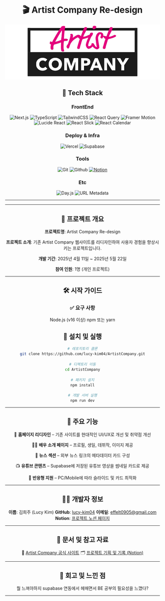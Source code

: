 <div align="center">

# 🎬 Artist Company Re-design

<img 
  src="https://raw.githubusercontent.com/lucy-kim04/ArtistCompany/develop/public/images/logo-crop.png"  />

## 🔧 Tech Stack

### FrontEnd

![Next.js](https://img.shields.io/badge/Next.js-000000?style=for-the-badge&logo=next.js&logoColor=white)
![TypeScript](https://img.shields.io/badge/TypeScript-3178C6?style=for-the-badge&logo=typescript&logoColor=white)
![TailwindCSS](https://img.shields.io/badge/Tailwind_CSS-06B6D4?style=for-the-badge&logo=tailwind-css&logoColor=white)
![React Query](https://img.shields.io/badge/React_Query-FF4154?style=for-the-badge&logo=react-query&logoColor=white)
![Framer Motion](https://img.shields.io/badge/Framer_Motion-EF0178?style=for-the-badge&logo=framer&logoColor=white)
![Lucide React](https://img.shields.io/badge/Lucide_React-000000?style=for-the-badge&logo=lucide&logoColor=white)
![React Slick](https://img.shields.io/badge/React_Slick-005571?style=for-the-badge&logo=react&logoColor=white)
![React Calendar](https://img.shields.io/badge/React_Calendar-ff6f00?style=for-the-badge&logo=react&logoColor=white)

### Deploy & Infra

![Vercel](https://img.shields.io/badge/Vercel-000000?style=for-the-badge&logo=vercel&logoColor=white)
![Supabase](https://img.shields.io/badge/Supabase-3ECF8E?style=for-the-badge&logo=supabase&logoColor=white)

### Tools

![Git](https://img.shields.io/badge/Git-F05032?style=for-the-badge&logo=git&logoColor=white)
![Github](https://img.shields.io/badge/GitHub-181717?style=for-the-badge&logo=github&logoColor=white)
[![Notion](https://img.shields.io/badge/Notion-000000?style=for-the-badge&logo=notion&logoColor=white)](https://amplified-pot-cae.notion.site/ArtistCompany-1dd75c00010a800a9663eaefbaf45db8)

### Etc

![Day.js](https://img.shields.io/badge/Day.js-DD0031?style=for-the-badge&logo=javascript&logoColor=white)
![URL Metadata](https://img.shields.io/badge/url--metadata-808080?style=for-the-badge)

---

---

## 🧭 프로젝트 개요

**프로젝트명**: Artist Company Re-design

**프로젝트 소개**: 기존 Artist Company 웹사이트를 리디자인하여 사용자 경험을 향상시키는 프로젝트입니다.

**개발 기간**: 2025년 4월 11일 ~ 2025년 5월 22일

**참여 인원**: 1명 (개인 프로젝트)

---

## 🛠️ 시작 가이드

### ✅ 요구 사항

Node.js (v16 이상)
npm 또는 yarn

## 🚀 설치 및 실행

```bash
# 레포지토리 클론
git clone https://github.com/lucy-kim04/ArtistCompany.git

# 디렉토리 이동
cd ArtistCompany

# 패키지 설치
npm install

# 개발 서버 실행
npm run dev
```



---

## 🌟 주요 기능

🎨 **홈페이지 리디자인** – 기존 사이트를 현대적인 UI/UX로 개선 및 취약점 개선

🧑‍🎤 **배우 소개 페이지** – 프로필, 생일, 데뷔작, 이미지 제공  

📰 **뉴스 섹션** – 외부 뉴스 링크의 메타데이터 카드 구성  

📺 **유튜브 콘텐츠** – Supabase에 저장된 유튜브 영상을 썸네일 카드로 제공  

📱 **반응형 지원** – PC/Mobile에 따라 슬라이드 및 카드 최적화

---

## 👩‍💻 개발자 정보

**이름**: 김희주 (Lucy Kim)
**GitHub**: [lucy-kim04](https://github.com/lucy-kim04)
**이메일**: effelt0905@gmail.com
**Notion**: [프로젝트 노션 페이지](https://amplified-pot-cae.notion.site/ArtistCompany-1dd75c00010a800a9663eaefbaf45db8)

---

## 📄 문서 및 참고 자료

🔗 [Artist Company 공식 사이트](https://www.artistcompany.co.kr/)
🗂️ [프로젝트 기획 및 기록 (Notion)](https://amplified-pot-cae.notion.site/ArtistCompany-1dd75c00010a800a9663eaefbaf45db8)

---

## 📝 회고 및 느낀 점

뭘 느껴야하지 supabase 연동에서 헤매면서 BE 공부의 필요성을 느꼈다?

---



</div>
